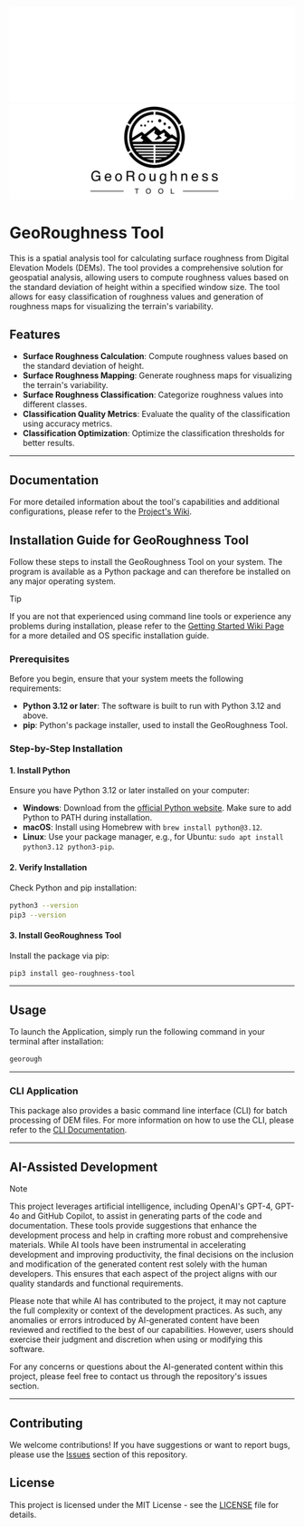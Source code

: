 ![GeoRoughness_Banner_dark.png](.github%2Fresources%2FGeoRoughness_Banner_dark.png#gh-dark-mode-only)
![GeoRoughness_Banner_light.png](.github%2Fresources%2FGeoRoughness_Banner_light.png#gh-light-mode-only)

# GeoRoughness Tool

This is a spatial analysis tool for calculating surface roughness from Digital Elevation Models (DEMs). The tool 
provides a comprehensive solution for geospatial analysis, allowing users to compute roughness values based on the
standard deviation of height within a specified window size. The tool allows for easy classification of roughness values
and generation of roughness maps for visualizing the terrain's variability.

## Features

- **Surface Roughness Calculation**: Compute roughness values based on the standard deviation of height.
- **Surface Roughness Mapping**: Generate roughness maps for visualizing the terrain's variability.
- **Surface Roughness Classification**: Categorize roughness values into different classes.
- **Classification Quality Metrics**: Evaluate the quality of the classification using accuracy metrics.
- **Classification Optimization**: Optimize the classification thresholds for better results.

---

## Documentation

For more detailed information about the tool's capabilities and additional configurations, 
please refer to the [Project's Wiki](../../wiki).

## Installation Guide for GeoRoughness Tool

Follow these steps to install the GeoRoughness Tool on your system. The program is available
as a Python package and can therefore be installed on any major operating system.

> [!TIP]
> If you are not that experienced using command line tools or experience any problems during installation, please refer 
> to the [Getting Started Wiki Page](../../wiki/Getting-Started) for a more detailed and OS specific installation guide.

### Prerequisites

Before you begin, ensure that your system meets the following requirements:
- **Python 3.12 or later**: The software is built to run with Python 3.12 and above.
- **pip**: Python's package installer, used to install the GeoRoughness Tool.

### Step-by-Step Installation

#### 1. Install Python
Ensure you have Python 3.12 or later installed on your computer:
- **Windows**: Download from the [official Python website](https://www.python.org/downloads/). Make sure to add Python to PATH during installation.
- **macOS**: Install using Homebrew with `brew install python@3.12`.
- **Linux**: Use your package manager, e.g., for Ubuntu: `sudo apt install python3.12 python3-pip`.

#### 2. Verify Installation
Check Python and pip installation:
```bash
python3 --version
pip3 --version
```

#### 3. Install GeoRoughness Tool
Install the package via pip:
```bash
pip3 install geo-roughness-tool
```

---

## Usage

To launch the Application, simply run the following command in your terminal after installation:

```bash
georough
```

---

### CLI Application

This package also provides a basic command line interface (CLI) for batch processing of DEM files. For more information 
on how to use the CLI, please refer to the [CLI Documentation](../../wiki/Getting-Started#CLI-Application).

---

## AI-Assisted Development

> [!NOTE]
> This project leverages artificial intelligence, including OpenAI's GPT-4, GPT-4o and GitHub Copilot, to assist in generating parts of the code and documentation. These tools provide suggestions that enhance the development process and help in crafting more robust and comprehensive materials. While AI tools have been instrumental in accelerating development and improving productivity, the final decisions on the inclusion and modification of the generated content rest solely with the human developers. This ensures that each aspect of the project aligns with our quality standards and functional requirements. 
> 
> Please note that while AI has contributed to the project, it may not capture the full complexity or context of the development practices. As such, any anomalies or errors introduced by AI-generated content have been reviewed and rectified to the best of our capabilities. However, users should exercise their judgment and discretion when using or modifying this software. 
> 
> For any concerns or questions about the AI-generated content within this project, please feel free to contact us through the repository's issues section.

---

## Contributing

We welcome contributions! If you have suggestions or want to report bugs, please use the [Issues](../../issues) section of this repository.

## License

This project is licensed under the MIT License - see the [LICENSE](LICENSE) file for details.
